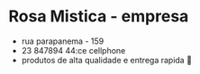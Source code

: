 # Rosa Mistica - empresa

- rua parapanema - 159
- 23 847894 44:ce cellphone
- produtos de alta qualidade e entrega rapida 🚙
